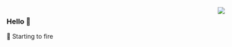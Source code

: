 <img align="right" src="https://github-readme-stats.vercel.app/api?username=zzq210218&show_icons=true&icon_color=805AD5&text_color=718096&bg_color=ffffff&hide_title=true" />

### Hello 👋

🌱 Starting to fire
